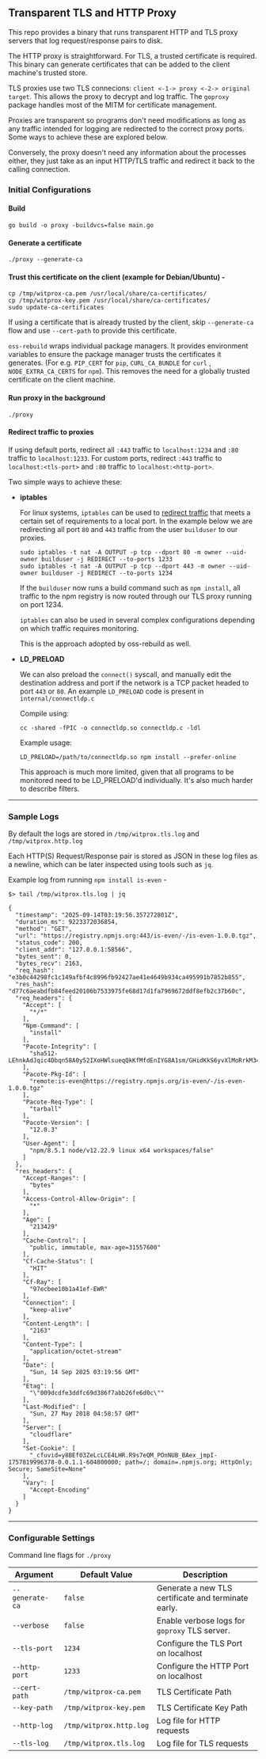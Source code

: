 ## Transparent TLS and HTTP Proxy

This repo provides a binary that runs transparent HTTP and TLS proxy servers that log request/response pairs to disk.

The HTTP proxy is straightforward. For TLS, a trusted certificate is required. This binary can generate certificates that can be added to the client machine's trusted store.

TLS proxies use two TLS connecions: `client <-1-> proxy <-2-> original target`. This allows the proxy to decrypt and log traffic. The `goproxy` package handles most of the MITM for certificate management.

Proxies are transparent so programs don't need modifications as long as any traffic intended for logging are redirected to the correct proxy ports. Some ways to achieve these are explored below.

Conversely, the proxy doesn't need any information about the processes either, they just take as an input HTTP/TLS traffic and redirect it back to the calling connection.

### Initial Configurations

#### Build

`go build -o proxy -buildvcs=false main.go`

#### Generate a certificate

`./proxy --generate-ca`

#### Trust this certificate on the client (example for Debian/Ubuntu) - 

```
cp /tmp/witprox-ca.pem /usr/local/share/ca-certificates/
cp /tmp/witprox-key.pem /usr/local/share/ca-certificates/
sudo update-ca-certificates
```

If using a certificate that is already trusted by the client, skip `--generate-ca` flow and use `--cert-path` to provide this certificate.

`oss-rebuild` wraps individual package managers. It provides environment variables to ensure the package manager trusts the certificates it generates. (For e.g. `PIP_CERT` for `pip`, `CURL_CA_BUNDLE` for `curl` , `NODE_EXTRA_CA_CERTS` for `npm`). This removes the need for a globally trusted certificate on the client machine.

#### Run proxy in the background

`./proxy`

#### Redirect traffic to proxies

If using default ports, redirect all `:443` traffic to `localhost:1234` and `:80` traffic to `localhost:1233`. For custom ports, redirect `:443` traffic to `localhost:<tls-port>` and `:80` traffic to `localhost:<http-port>`.

Two simple ways to achieve these:

- **iptables**

    For linux systems, `iptables` can be used to [redirect traffic](https://linux.die.net/man/8/iptables#:~:text=raw%20table.-,REDIRECT,-This%20target%20is) that meets a certain set of requirements to a local port. In the example below we are redirecting all port `80` and `443` traffic from the user `builduser` to our proxies. 

    ```
    sudo iptables -t nat -A OUTPUT -p tcp --dport 80 -m owner --uid-owner builduser -j REDIRECT --to-ports 1233
    sudo iptables -t nat -A OUTPUT -p tcp --dport 443 -m owner --uid-owner builduser -j REDIRECT --to-ports 1234
    ```

    If the `builduser` now runs a build command such as `npm install`, all traffic to the npm registry is now routed through our TLS proxy running on port 1234.

    `iptables` can also be used in several complex configurations depending on which traffic requires monitoring.

    This is the approach adopted by oss-rebuild as well.

- **LD_PRELOAD**

    We can also preload the `connect()` syscall, and manually edit the destination address and port if the network is a TCP packet headed to port `443` or `80`. An example `LD_PRELOAD` code is present in `internal/connectldp.c`

    Compile using:

    `cc -shared -fPIC -o connectldp.so connectldp.c -ldl`

    Example usage:

    `LD_PRELOAD=/path/to/connectldp.so npm install --prefer-online`

    This approach is much more limited, given that all programs to be monitored need to be LD_PRELOAD'd individually. It's also much harder to describe filters.
  
---
### Sample Logs

By default the logs are stored in `/tmp/witprox.tls.log` and `/tmp/witprox.http.log`

Each HTTP(S) Request/Response pair is stored as JSON in these log files as a newline, which can be later inspected using tools such as `jq`. 

Example log from running `npm install is-even` - 

```
$> tail /tmp/witprox.tls.log | jq

{
  "timestamp": "2025-09-14T03:19:56.357272801Z",
  "duration_ms": 9223372036854,
  "method": "GET",
  "url": "https://registry.npmjs.org:443/is-even/-/is-even-1.0.0.tgz",
  "status_code": 200,
  "client_addr": "127.0.0.1:58566",
  "bytes_sent": 0,
  "bytes_recv": 2163,
  "req_hash": "e3b0c44298fc1c149afbf4c8996fb92427ae41e4649b934ca495991b7852b855",
  "res_hash": "d77c6aeabdfb84feed20106b7533975fe68d17d1fa7969672ddf8efb2c37b60c",
  "req_headers": {
    "Accept": [
      "*/*"
    ],
    "Npm-Command": [
      "install"
    ],
    "Pacote-Integrity": [
      "sha512-LEhnkAdJqic4Dbqn58A0y52IXoHWlsueqQkKfMfdEnIYG8A1sm/GHidKkS6yvXlMoRrkM34csHnXQtOqcb+Jzg=="
    ],
    "Pacote-Pkg-Id": [
      "remote:is-even@https://registry.npmjs.org/is-even/-/is-even-1.0.0.tgz"
    ],
    "Pacote-Req-Type": [
      "tarball"
    ],
    "Pacote-Version": [
      "12.0.3"
    ],
    "User-Agent": [
      "npm/8.5.1 node/v12.22.9 linux x64 workspaces/false"
    ]
  },
  "res_headers": {
    "Accept-Ranges": [
      "bytes"
    ],
    "Access-Control-Allow-Origin": [
      "*"
    ],
    "Age": [
      "213429"
    ],
    "Cache-Control": [
      "public, immutable, max-age=31557600"
    ],
    "Cf-Cache-Status": [
      "HIT"
    ],
    "Cf-Ray": [
      "97ecbee10b1a41ef-EWR"
    ],
    "Connection": [
      "keep-alive"
    ],
    "Content-Length": [
      "2163"
    ],
    "Content-Type": [
      "application/octet-stream"
    ],
    "Date": [
      "Sun, 14 Sep 2025 03:19:56 GMT"
    ],
    "Etag": [
      "\"009dcdfe3ddfc69d386f7abb26fe6d0c\""
    ],
    "Last-Modified": [
      "Sun, 27 May 2018 04:58:57 GMT"
    ],
    "Server": [
      "cloudflare"
    ],
    "Set-Cookie": [
      "_cfuvid=y8BEf03ZeLcLCE4LHR.R9s7eQM_POnNUB_BAex_jmpI-1757819996378-0.0.1.1-604800000; path=/; domain=.npmjs.org; HttpOnly; Secure; SameSite=None"
    ],
    "Vary": [
      "Accept-Encoding"
    ]
  }
}
```

--- 
### Configurable Settings

Command line flags for `./proxy`

| Argument | Default Value | Description | 
| -------- | ------------- | ----------- |
| `--generate-ca` |  `false` | Generate a new TLS certificate and terminate early. | 
| `--verbose` | `false` | Enable verbose logs for `goproxy` TLS server.|
| `--tls-port` | `1234` | Configure the TLS Port on localhost | 
| `--http-port` |  `1233` | Configure the HTTP Port on localhost | 
| `--cert-path` | `/tmp/witprox-ca.pem` | TLS Certificate Path | 
| `--key-path` | `/tmp/witprox-key.pem` | TLS Certificate Key Path | 
| `--http-log` |  `/tmp/witprox.http.log` | Log file for HTTP requests | 
| `--tls-log` | `/tmp/witprox.tls.log` | Log file for TLS requests |


